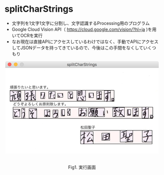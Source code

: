 # splitCharStrings
- 文字列を1文字1文字に分割し、文字認識するProcessing用のプログラム
- Google Cloud Vision API（ https://cloud.google.com/vision/?hl=ja )を用いてOCRを実行
- なお現在は直接APIにアクセスしているわけではなく、手動でAPIにアクセスしてJSONデータを持ってきているので、今後はこの手間をなくしていくつもり

<div align="CENTER">
  <img src="https://github.com/nshhhin/Images/blob/master/splitChar_demo.png" width="500px" height="auto">
  <p>Fig1. 実行画面</p>
</div>
